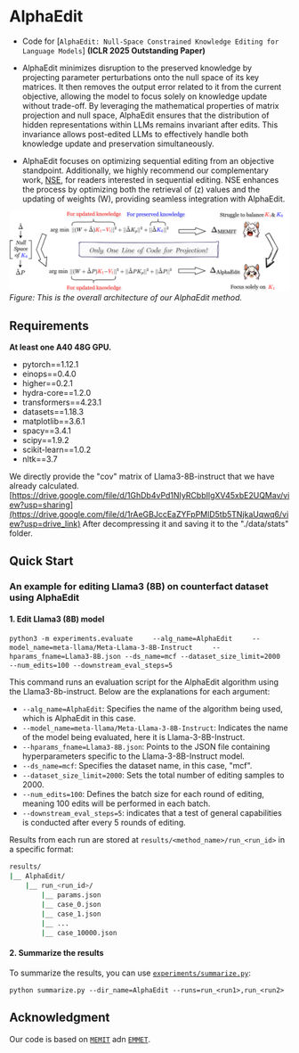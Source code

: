 # AlphaEdit
- Code for [``AlphaEdit: Null-Space Constrained Knowledge Editing for Language Models``] **(ICLR 2025 Outstanding Paper)**

- AlphaEdit minimizes disruption to the preserved knowledge by projecting parameter perturbations onto the null space of its key matrices. It then removes the output error related to it from the current objective, allowing the model to focus solely on knowledge update without trade-off.  By leveraging the mathematical properties of matrix projection and null space, AlphaEdit ensures that the distribution of hidden representations within LLMs remains invariant after edits. This invariance allows post-edited LLMs to effectively handle both knowledge update and preservation simultaneously.
- AlphaEdit focuses on optimizing sequential editing from an objective standpoint. Additionally, we highly recommend our complementary work, [NSE](https://arxiv.org/abs/2410.04045), for readers interested in sequential editing. NSE enhances the process by optimizing both the retrieval of \(z\) values and the updating of weights \(W\), providing seamless integration with AlphaEdit.

![alt text](resource/alphaedit_fig.png)
*Figure: This is the overall architecture of our AlphaEdit method.*

## Requirements
**At least one A40 48G GPU.**

- pytorch==1.12.1
- einops==0.4.0
- higher==0.2.1
- hydra-core==1.2.0
- transformers==4.23.1
- datasets==1.18.3
- matplotlib==3.6.1
- spacy==3.4.1
- scipy==1.9.2
- scikit-learn==1.0.2
- nltk==3.7

We directly provide the "cov" matrix of Llama3-8B-instruct that we have already calculated. [https://drive.google.com/file/d/1GhDb4vPd1NIyRCbbIlgXV45xbE2UQMav/view?usp=sharing](https://drive.google.com/file/d/1rAeGBJccEaZYFpPMlD5tb5TNjkaUqwq6/view?usp=drive_link)
After decompressing it and saving it to the "./data/stats" folder.
## Quick Start
### An example for editing Llama3 (8B) on counterfact dataset using AlphaEdit
#### 1. Edit Llama3 (8B) model 
 
    python3 -m experiments.evaluate     --alg_name=AlphaEdit     --model_name=meta-llama/Meta-Llama-3-8B-Instruct     --hparams_fname=Llama3-8B.json --ds_name=mcf --dataset_size_limit=2000    --num_edits=100 --downstream_eval_steps=5

This command runs an evaluation script for the AlphaEdit algorithm using the Llama3-8b-instruct. Below are the explanations for each argument:

- `--alg_name=AlphaEdit`: Specifies the name of the algorithm being used, which is AlphaEdit in this case.
- `--model_name=meta-llama/Meta-Llama-3-8B-Instruct`: Indicates the name of the model being evaluated, here it is Llama-3-8B-Instruct.
- `--hparams_fname=Llama3-8B.json`: Points to the JSON file containing hyperparameters specific to the Llama-3-8B-Instruct model.
- `--ds_name=mcf`: Specifies the dataset name, in this case, "mcf".
- `--dataset_size_limit=2000`: Sets the total number of editing samples to 2000.
- `--num_edits=100`: Defines the batch size for each round of editing, meaning 100 edits will be performed in each batch. 
- `--downstream_eval_steps=5`: indicates that a test of general capabilities is conducted after every 5 rounds of editing.

Results from each run are stored at `results/<method_name>/run_<run_id>` in a specific format:
```bash
results/
|__ AlphaEdit/
    |__ run_<run_id>/
        |__ params.json
        |__ case_0.json
        |__ case_1.json
        |__ ...
        |__ case_10000.json
```

#### 2. Summarize the results  
To summarize the results, you can use [`experiments/summarize.py`](experiments/summarize.py):

    python summarize.py --dir_name=AlphaEdit --runs=run_<run1>,run_<run2>

## Acknowledgment
Our code is based on  [``MEMIT``](https://github.com/kmeng01/memit.git) adn [``EMMET``](https://github.com/scalable-model-editing/unified-model-editing.git).

